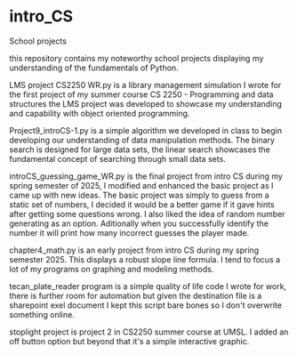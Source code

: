# intro_CS
School projects

this repository contains my noteworthy school projects displaying my understanding of the fundamentals of Python. 

LMS project CS2250 WR.py is a library management simulation I wrote for the first project of my summer course CS 2250 - Programming and data structures
the LMS project was developed to showcase my understanding and capability with object oriented programming.

Project9_introCS-1.py is a simple algorithm we developed in class to begin developing our understanding of data manipulation methods. The binary search is designed for large data sets, the linear search showcases 
the fundamental concept of searching through small data sets.

introCS_guessing_game_WR.py is the final project from intro CS during my spring semester of 2025, I modified and enhanced the basic project as I came up with new ideas. 
The basic project was simply to guess from a static set of numbers, I decided it would be a better game if it gave hints after getting some questions wrong. I also liked the idea of random number generating 
as an option. Aditionally when you successfully identify the number it will print how many incorrect guesses the player made. 

chapter4_math.py is an early project from intro CS during my spring semester 2025. This displays a robust slope line formula. I tend to focus a lot of my programs on graphing and modeling methods.

tecan_plate_reader program is a simple quality of life code I wrote for work, there is further room for automation but given the destination file is a sharepoint exel document I kept this script bare bones so I don't overwrite something online. 

stoplight project is project 2 in CS2250 summer course at UMSL. I added an off button option but beyond that it's a simple interactive graphic. 
